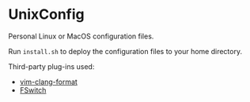 # UnixConfig

Personal Linux or MacOS configuration files. 

Run `install.sh` to deploy the configuration files to your home directory.

Third-party plug-ins used:
- [vim-clang-format](https://github.com/rhysd/vim-clang-format)
- [FSwitch](https://www.vim.org/scripts/script.php?script_id=2590)
